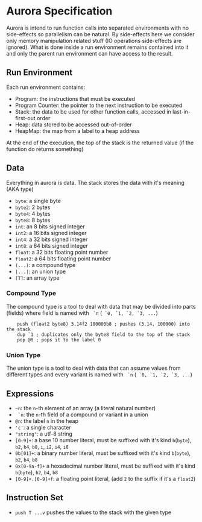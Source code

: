 # Aurora Specification

Aurora is intend to run function calls into separated environments with no side-effects so parallelism can be natural. By side-effects here we consider only memory manipulation related stuff (IO operations side-effects are ignored). What is done inside a run environment remains contained into it and only the parent run environment can have access to the result.

## Run Environment

Each run environment contains:

- Program: the instructions that must be executed
- Program Counter: the pointer to the next instruction to be executed
- Stack: the data to be used for other function calls, accessed in last-in-first-out order 
- Heap: data stored to be accessed out-of-order
- HeapMap: the map from a label to a heap address

At the end of the execution, the top of the stack is the returned value (if the function do returns something)

## Data

Everything in aurora is data. The stack stores the data with it's meaning (AKA type)

- `byte`: a single byte
- `byte2`: 2 bytes
- `byte4`: 4 bytes
- `byte8`: 8 bytes
- `int`: an 8 bits signed integer
- `int2`: a 16 bits signed integer
- `int4`: a 32 bits signed integer
- `int8`: a 64 bits signed integer
- `float`: a 32 bits floating point number
- `float2`: a 64 bits floating point number
- `(...)`: a compound type
- `|...|`: an union type
- `[T]`: an array type

### Compound Type

The compound type is a tool to deal with data that may be divided into parts (fields) where field is named with `` `n`` (`` `0, `1, `2, `3, ...``)

```
    push (float2 byte8) 3.14f2 100000b8 ; pushes (3.14, 100000) into the stack
    dup `1 ; duplicates only the byte8 field to the top of the stack
    pop @0 ; pops it to the label 0
```

### Union Type

The union type is a tool to deal with data that can assume values from different types and every variant is named with `` `n`` (`` `0, `1, `2, `3, ...``)

## Expressions

- ``~n``: the `n`-th element of an array (a literal natural number)
- `` `n``: the `n`-th field of a compound or variant in a union
- ``@n``: the label `n` in the heap
- ``'c'``: a single character
- ``"string"``: a utf-8 string
- ``[0-9]+``:  a base 10 number literal, must be suffixed with it's kind `b`(`byte`), `b2`, `b4`, `b8`, `i`, `i2`, `i4`, `i8`
- ``0b[01]+``: a binary number literal, must be suffixed with it's kind `b`(`byte`), `b2`, `b4`, `b8`
- ``0x[0-9a-f]+`` a hexadecimal number literal, must be suffixed with it's kind `b`(`byte`), `b2`, `b4`, `b8`
- ``[0-9]+.[0-9]+f``: a floating point literal, (add `2` to the suffix if it's a `float2`) 

## Instruction Set

- `push T ...v` pushes the values to the stack with the given type